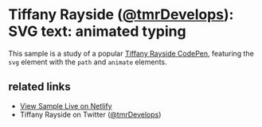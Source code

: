# Tiffany Rayside ([@tmrDevelops](https://twitter.com/tmrDevelops)): SVG text: animated typing

This sample is a study of a popular [Tiffany Rayside CodePen](https://codepen.io/tmrDevelops/pen/yyprGq), featuring the `svg` element with the `path` and `animate` elements.

## related links

* [View Sample Live on Netlify](https://rasx-node-js.netlify.app/tiffany-rayside-svg-animated-typing/)
* Tiffany Rayside on Twitter ([@tmrDevelops](https://twitter.com/tmrDevelops))
